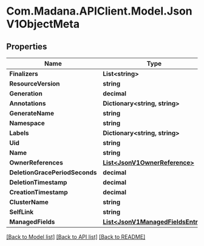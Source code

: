 
# Com.Madana.APIClient.Model.JsonV1ObjectMeta

## Properties

Name | Type | Description | Notes
------------ | ------------- | ------------- | -------------
**Finalizers** | **List&lt;string&gt;** |  | [optional] 
**ResourceVersion** | **string** |  | [optional] 
**Generation** | **decimal** |  | [optional] 
**Annotations** | **Dictionary&lt;string, string&gt;** |  | [optional] 
**GenerateName** | **string** |  | [optional] 
**Namespace** | **string** |  | [optional] 
**Labels** | **Dictionary&lt;string, string&gt;** |  | [optional] 
**Uid** | **string** |  | [optional] 
**Name** | **string** |  | [optional] 
**OwnerReferences** | [**List&lt;JsonV1OwnerReference&gt;**](JsonV1OwnerReference.md) |  | [optional] 
**DeletionGracePeriodSeconds** | **decimal** |  | [optional] 
**DeletionTimestamp** | **decimal** |  | [optional] 
**CreationTimestamp** | **decimal** |  | [optional] 
**ClusterName** | **string** |  | [optional] 
**SelfLink** | **string** |  | [optional] 
**ManagedFields** | [**List&lt;JsonV1ManagedFieldsEntry&gt;**](JsonV1ManagedFieldsEntry.md) |  | [optional] 

[[Back to Model list]](../README.md#documentation-for-models)
[[Back to API list]](../README.md#documentation-for-api-endpoints)
[[Back to README]](../README.md)

